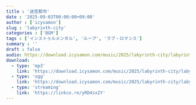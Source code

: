 ```yaml
---
title : '迷宮都市'
date : '2025-09-03T00:00:00+09:00'
author : ['icysamon']
slug : 'labyrinth-city'
categories : ['BGM']
tags : ['インストゥルメンタル', 'ループ', 'ラブ・ロマンス']
summary : ''
draft : false
audio: https://download.icysamon.com/music/2025/labyrinth-city/labyrinth-city.mp3
download:
  - type: 'mp3'
    link: 'https://download.icysamon.com/music/2025/labyrinth-city/labyrinth-city.mp3'
  - type: 'ogg'
    link: 'https://download.icysamon.com/music/2025/labyrinth-city/labyrinth-city.ogg'
  - type: 'streaming'
    link: 'https://linkco.re/yRD4sx2Y'
---
```


